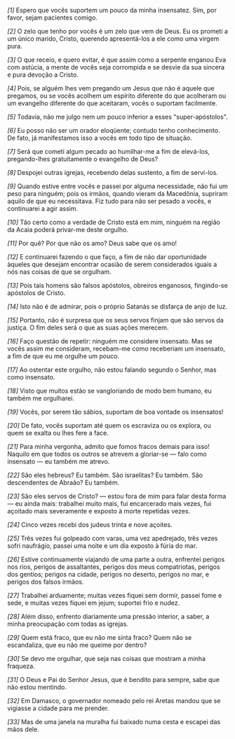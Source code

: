 *[1]* Espero que vocês suportem um pouco da minha insensatez. Sim, por favor, sejam pacientes comigo.

*[2]* O zelo que tenho por vocês é um zelo que vem de Deus. Eu os prometi a um único marido, Cristo, querendo apresentá-los a ele como uma virgem pura.

*[3]* O que receio, e quero evitar, é que assim como a serpente enganou Eva com astúcia, a mente de vocês seja corrompida e se desvie da sua sincera e pura devoção a Cristo.

*[4]* Pois, se alguém lhes vem pregando um Jesus que não é aquele que pregamos, ou se vocês acolhem um espírito diferente do que acolheram ou um evangelho diferente do que aceitaram, vocês o suportam facilmente.

*[5]* Todavia, não me julgo nem um pouco inferior a esses "super-apóstolos".

*[6]* Eu posso não ser um orador eloqüente; contudo tenho conhecimento. De fato, já manifestamos isso a vocês em todo tipo de situação.

*[7]* Será que cometi algum pecado ao humilhar-me a fim de elevá-los, pregando-lhes gratuitamente o evangelho de Deus?

*[8]* Despojei outras igrejas, recebendo delas sustento, a fim de servi-los.

*[9]* Quando estive entre vocês e passei por alguma necessidade, não fui um peso para ninguém; pois os irmãos, quando vieram da Macedônia, supriram aquilo de que eu necessitava. Fiz tudo para não ser pesado a vocês, e continuarei a agir assim.

*[10]* Tão certo como a verdade de Cristo está em mim, ninguém na região da Acaia poderá privar-me deste orgulho.

*[11]* Por quê? Por que não os amo? Deus sabe que os amo!

*[12]* E continuarei fazendo o que faço, a fim de não dar oportunidade àqueles que desejam encontrar ocasião de serem considerados iguais a nós nas coisas de que se orgulham.

*[13]* Pois tais homens são falsos apóstolos, obreiros enganosos, fingindo-se apóstolos de Cristo.

*[14]* Isto não é de admirar, pois o próprio Satanás se disfarça de anjo de luz.

*[15]* Portanto, não é surpresa que os seus servos finjam que são servos da justiça. O fim deles será o que as suas ações merecem.

*[16]* Faço questão de repetir: ninguém me considere insensato. Mas se vocês assim me consideram, recebam-me como receberiam um insensato, a fim de que eu me orgulhe um pouco.

*[17]* Ao ostentar este orgulho, não estou falando segundo o Senhor, mas como insensato.

*[18]* Visto que muitos estão se vangloriando de modo bem humano, eu também me orgulharei.

*[19]* Vocês, por serem tão sábios, suportam de boa vontade os insensatos!

*[20]* De fato, vocês suportam até quem os escraviza ou os explora, ou quem se exalta ou lhes fere a face.

*[21]* Para minha vergonha, admito que fomos fracos demais para isso! Naquilo em que todos os outros se atrevem a gloriar-se — falo como insensato — eu também me atrevo.

*[22]* São eles hebreus? Eu também. São israelitas? Eu também. São descendentes de Abraão? Eu também.

*[23]* São eles servos de Cristo? — estou fora de mim para falar desta forma — eu ainda mais: trabalhei muito mais, fui encarcerado mais vezes, fui açoitado mais severamente e exposto à morte repetidas vezes.

*[24]* Cinco vezes recebi dos judeus trinta e nove açoites.

*[25]* Três vezes fui golpeado com varas, uma vez apedrejado, três vezes sofri naufrágio, passei uma noite e um dia exposto à fúria do mar.

*[26]* Estive continuamente viajando de uma parte a outra, enfrentei perigos nos rios, perigos de assaltantes, perigos dos meus compatriotas, perigos dos gentios; perigos na cidade, perigos no deserto, perigos no mar, e perigos dos falsos irmãos.

*[27]* Trabalhei arduamente; muitas vezes fiquei sem dormir, passei fome e sede, e muitas vezes fiquei em jejum; suportei frio e nudez.

*[28]* Além disso, enfrento diariamente uma pressão interior, a saber, a minha preocupação com todas as igrejas.

*[29]* Quem está fraco, que eu não me sinta fraco? Quem não se escandaliza, que eu não me queime por dentro?

*[30]* Se devo me orgulhar, que seja nas coisas que mostram a minha fraqueza.

*[31]* O Deus e Pai do Senhor Jesus, que é bendito para sempre, sabe que não estou mentindo.

*[32]* Em Damasco, o governador nomeado pelo rei Aretas mandou que se vigiasse a cidade para me prender.

*[33]* Mas de uma janela na muralha fui baixado numa cesta e escapei das mãos dele.

